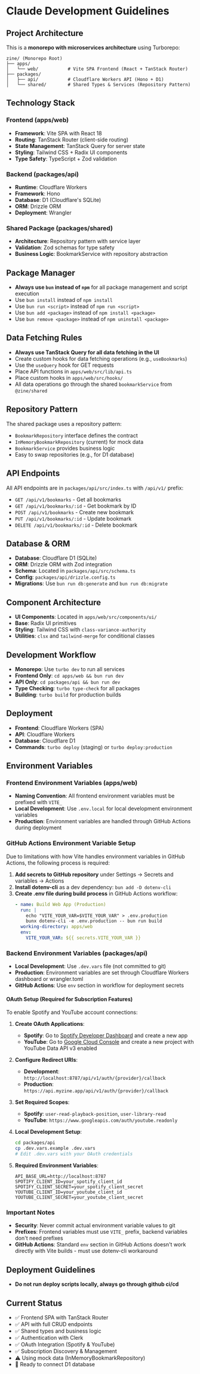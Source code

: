 # Claude Development Guidelines

## Project Architecture

This is a **monorepo with microservices architecture** using Turborepo:

```
zine/ (Monorepo Root)
├── apps/
│   └── web/           # Vite SPA Frontend (React + TanStack Router)
├── packages/
│   ├── api/           # Cloudflare Workers API (Hono + D1)
│   └── shared/        # Shared Types & Services (Repository Pattern)
```

## Technology Stack

### Frontend (apps/web)

- **Framework**: Vite SPA with React 18
- **Routing**: TanStack Router (client-side routing)
- **State Management**: TanStack Query for server state
- **Styling**: Tailwind CSS + Radix UI components
- **Type Safety**: TypeScript + Zod validation

### Backend (packages/api)

- **Runtime**: Cloudflare Workers
- **Framework**: Hono
- **Database**: D1 (Cloudflare's SQLite)
- **ORM**: Drizzle ORM
- **Deployment**: Wrangler

### Shared Package (packages/shared)

- **Architecture**: Repository pattern with service layer
- **Validation**: Zod schemas for type safety
- **Business Logic**: BookmarkService with repository abstraction

## Package Manager

- **Always use `bun` instead of `npm`** for all package management and script execution
- Use `bun install` instead of `npm install`
- Use `bun run <script>` instead of `npm run <script>`
- Use `bun add <package>` instead of `npm install <package>`
- Use `bun remove <package>` instead of `npm uninstall <package>`

## Data Fetching Rules

- **Always use TanStack Query for all data fetching in the UI**
- Create custom hooks for data fetching operations (e.g., `useBookmarks`)
- Use the `useQuery` hook for GET requests
- Place API functions in `apps/web/src/lib/api.ts`
- Place custom hooks in `apps/web/src/hooks/`
- All data operations go through the shared `bookmarkService` from `@zine/shared`

## Repository Pattern

The shared package uses a repository pattern:

- `BookmarkRepository` interface defines the contract
- `InMemoryBookmarkRepository` (current) for mock data
- `BookmarkService` provides business logic
- Easy to swap repositories (e.g., for D1 database)

## API Endpoints

All API endpoints are in `packages/api/src/index.ts` with `/api/v1/` prefix:

- `GET /api/v1/bookmarks` - Get all bookmarks
- `GET /api/v1/bookmarks/:id` - Get bookmark by ID
- `POST /api/v1/bookmarks` - Create new bookmark
- `PUT /api/v1/bookmarks/:id` - Update bookmark
- `DELETE /api/v1/bookmarks/:id` - Delete bookmark

## Database & ORM

- **Database**: Cloudflare D1 (SQLite)
- **ORM**: Drizzle ORM with Zod integration
- **Schema**: Located in `packages/api/src/schema.ts`
- **Config**: `packages/api/drizzle.config.ts`
- **Migrations**: Use `bun run db:generate` and `bun run db:migrate`

## Component Architecture

- **UI Components**: Located in `apps/web/src/components/ui/`
- **Base**: Radix UI primitives
- **Styling**: Tailwind CSS with `class-variance-authority`
- **Utilities**: `clsx` and `tailwind-merge` for conditional classes

## Development Workflow

- **Monorepo**: Use `turbo dev` to run all services
- **Frontend Only**: `cd apps/web && bun run dev`
- **API Only**: `cd packages/api && bun run dev`
- **Type Checking**: `turbo type-check` for all packages
- **Building**: `turbo build` for production builds

## Deployment

- **Frontend**: Cloudflare Workers (SPA)
- **API**: Cloudflare Workers
- **Database**: Cloudflare D1
- **Commands**: `turbo deploy` (staging) or `turbo deploy:production`

## Environment Variables

### Frontend Environment Variables (apps/web)

- **Naming Convention**: All frontend environment variables must be prefixed with `VITE_`
- **Local Development**: Use `.env.local` for local development environment variables
- **Production**: Environment variables are handled through GitHub Actions during deployment

### GitHub Actions Environment Variable Setup

Due to limitations with how Vite handles environment variables in GitHub Actions, the following process is required:

1. **Add secrets to GitHub repository** under Settings → Secrets and variables → Actions
2. **Install dotenv-cli** as a dev dependency: `bun add -D dotenv-cli`
3. **Create .env file during build process** in GitHub Actions workflow:
   ```yaml
   - name: Build Web App (Production)
     run: |
       echo "VITE_YOUR_VAR=$VITE_YOUR_VAR" > .env.production
       bunx dotenv-cli -e .env.production -- bun run build
     working-directory: apps/web
     env:
       VITE_YOUR_VAR: ${{ secrets.VITE_YOUR_VAR }}
   ```

### Backend Environment Variables (packages/api)

- **Local Development**: Use `.dev.vars` file (not committed to git)
- **Production**: Environment variables are set through Cloudflare Workers dashboard or wrangler.toml
- **GitHub Actions**: Use `env` section in workflow for deployment secrets

#### OAuth Setup (Required for Subscription Features)

To enable Spotify and YouTube account connections:

1. **Create OAuth Applications**:
   - **Spotify**: Go to [Spotify Developer Dashboard](https://developer.spotify.com/dashboard) and create a new app
   - **YouTube**: Go to [Google Cloud Console](https://console.developers.google.com) and create a new project with YouTube Data API v3 enabled

2. **Configure Redirect URIs**:
   - **Development**: `http://localhost:8787/api/v1/auth/{provider}/callback`
   - **Production**: `https://api.myzine.app/api/v1/auth/{provider}/callback`

3. **Set Required Scopes**:
   - **Spotify**: `user-read-playback-position`, `user-library-read`
   - **YouTube**: `https://www.googleapis.com/auth/youtube.readonly`

4. **Local Development Setup**:
   ```bash
   cd packages/api
   cp .dev.vars.example .dev.vars
   # Edit .dev.vars with your OAuth credentials
   ```

5. **Required Environment Variables**:
   ```
   API_BASE_URL=http://localhost:8787
   SPOTIFY_CLIENT_ID=your_spotify_client_id
   SPOTIFY_CLIENT_SECRET=your_spotify_client_secret
   YOUTUBE_CLIENT_ID=your_youtube_client_id
   YOUTUBE_CLIENT_SECRET=your_youtube_client_secret
   ```

### Important Notes

- **Security**: Never commit actual environment variable values to git
- **Prefixes**: Frontend variables must use `VITE_` prefix, backend variables don't need prefixes
- **GitHub Actions**: Standard `env` section in GitHub Actions doesn't work directly with Vite builds - must use dotenv-cli workaround

## Deployment Guidelines

- **Do not run deploy scripts locally, always go through github ci/cd**

## Current Status

- ✅ Frontend SPA with TanStack Router
- ✅ API with full CRUD endpoints
- ✅ Shared types and business logic
- ✅ Authentication with Clerk
- ✅ OAuth Integration (Spotify & YouTube)
- ✅ Subscription Discovery & Management
- ⚠️ Using mock data (InMemoryBookmarkRepository)
- 🔄 Ready to connect D1 database